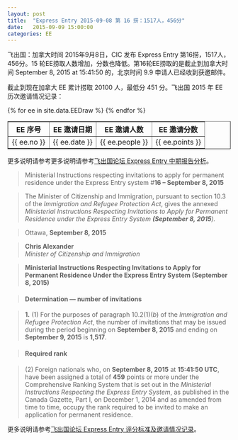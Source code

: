 ```yaml
---
layout: post
title:  "Express Entry 2015-09-08 第 16 捞：1517人，456分"
date:   2015-09-09 15:00:00
categories: EE
---
```


飞出国：加拿大时间 2015年9月8日，CIC 发布 Express Entry 第16捞，1517人，456分。15 轮EE捞取人数增加，分数也降低。第16轮EE捞取的是截止到加拿大时间 September 8, 2015 at 15:41:50 的，北京时间 9.9 申请人已经收到获邀邮件。

截止到现在加拿大 EE 累计捞取 20100 人，最低分 451 分。飞出国 2015 年 EE 历次邀请情况记录：

<table border = "1" cellpadding="1" cellspacing="0">
  <tr>
    <th>EE 序号</th>
    <th>EE 邀请日期</th>
    <th>EE 邀请人数</th>
    <th>EE 邀请分数</th>
  </tr>
{% for ee in site.data.EEDraw %}
<tr>
<td> {{ ee.no }} </td>
<td> {{ ee.date }} </td>
<td> {{ ee.people }} </td>
<td> {{ ee.points }} </td>
</tr>
{% endfor %}
</table> 

更多说明请参考更多说明请参考<a href="http://bbs.fcgvisa.com/t/ee-2015-express-entry-mid-year-report/6202" target="_blank">飞出国论坛 Express Entry 中期报告分析</a>。

> Ministerial Instructions respecting invitations to apply for permanent residence under the Express Entry system #<strong>16 – September 8, 2015</strong>

> The Minister of Citizenship and Immigration, pursuant to section 10.3 of the _Immigration and Refugee Protection Act_, gives the annexed _Ministerial Instructions Respecting Invitations to Apply for Permanent Residence under the Express Entry System <strong>(September 8, 2015</strong>)._

> Ottawa, <strong>September 8, 2015</strong>

> <strong>Chris Alexander</strong>  
>  _Minister of Citizenship and Immigration_

> <strong>Ministerial Instructions Respecting Invitations to Apply for Permanent Residence Under the Express Entry System <strong>(September 8, 2015)</strong></strong>

> #### Determination — number of invitations

> **1.** (1) For the purposes of paragraph 10.2(1)(_b_) of the _Immigration and Refugee Protection Act_, the number of invitations that may be issued during the period beginning on **<strong>September 8, 2015</strong>** and ending on **<strong>September 9, 2015</strong>** is **1,517**.

> #### Required rank

> (2) Foreign nationals who, on **<strong>September 8, 2015</strong>** at **15:41:50 UTC**, have been assigned a total of **459** points or more under the Comprehensive Ranking System that is set out in the _Ministerial Instructions Respecting the Express Entry System_, as published in the Canada Gazette, Part I, on December 1, 2014 and as amended from time to time, occupy the rank required to be invited to make an application for permanent residence.

更多说明请参考<a href="http://bbs.fcgvisa.com/t/2015-express-entry-crs-ita/1710/" target="_blank">飞出国论坛 Express Entry 评分标准及邀请情况记录</a>。
